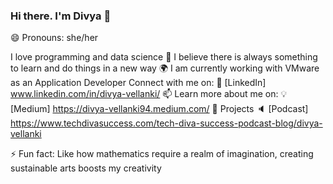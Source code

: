 ### Hi there. I'm Divya 👋
😄 Pronouns: she/her

<!--
**dvellanki/dvellanki** is a ✨ _special_ ✨ repository because its `README.md` (this file) appears on your GitHub profile.

Here are some ideas to get you started:

- 🔭 I’m currently working on ...
- 🌱 I’m currently learning ...
- 👯 I’m looking to collaborate on ...
- 🤔 I’m looking for help with ...
- 💬 Ask me about ...
- 📫 How to reach me: ...
- 😄 Pronouns: ...
- ⚡ Fun fact: ...
-->

I love programming and data science
🌱 I believe there is always something to learn and do things in a new way
🌍 I am currently working with VMware as an Application Developer
Connect with me on:
🏢 [LinkedIn] www.linkedin.com/in/divya-vellanki/
📫 Learn more about me on:
💡 [Medium] https://divya-vellanki94.medium.com/
🎯 Projects
🔈 [Podcast] https://www.techdivasuccess.com/tech-diva-success-podcast-blog/divya-vellanki

⚡ Fun fact: Like how mathematics require a realm of imagination, creating sustainable arts boosts my creativity
